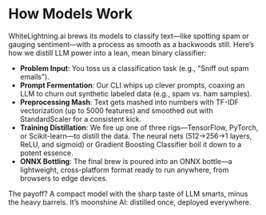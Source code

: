 # How Models Work

WhiteLightning.ai brews its models to classify text—like spotting spam or gauging sentiment—with a process as smooth as a backwoods still. Here’s how we distill LLM power into a lean, mean binary classifier:

- **Problem Input**: You toss us a classification task (e.g., "Sniff out spam emails").
- **Prompt Fermentation**: Our CLI whips up clever prompts, coaxing an LLM to churn out synthetic labeled data (e.g., spam vs. ham samples).
- **Preprocessing Mash**: Text gets mashed into numbers with TF-IDF vectorization (up to 5000 features) and smoothed out with StandardScaler for a consistent kick.
- **Training Distillation**: We fire up one of three rigs—TensorFlow, PyTorch, or Scikit-learn—to distill the data. The neural nets (512→256→1 layers, ReLU, and sigmoid) or Gradient Boosting Classifier boil it down to a potent essence.
- **ONNX Bottling**: The final brew is poured into an ONNX bottle—a lightweight, cross-platform format ready to run anywhere, from browsers to edge devices.

The payoff? A compact model with the sharp taste of LLM smarts, minus the heavy barrels. It’s moonshine AI: distilled once, deployed everywhere.
